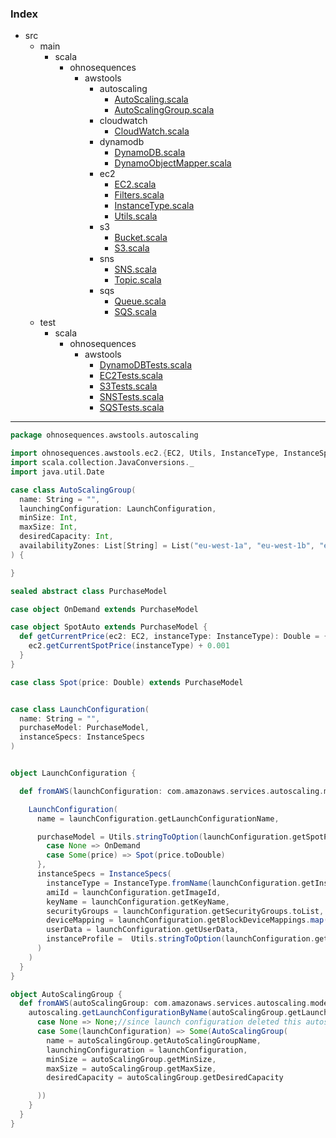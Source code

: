 ### Index

+ src
  + main
    + scala
      + ohnosequences
        + awstools
          + autoscaling
            + [AutoScaling.scala](AutoScaling.md)
            + [AutoScalingGroup.scala](AutoScalingGroup.md)
          + cloudwatch
            + [CloudWatch.scala](../cloudwatch/CloudWatch.md)
          + dynamodb
            + [DynamoDB.scala](../dynamodb/DynamoDB.md)
            + [DynamoObjectMapper.scala](../dynamodb/DynamoObjectMapper.md)
          + ec2
            + [EC2.scala](../ec2/EC2.md)
            + [Filters.scala](../ec2/Filters.md)
            + [InstanceType.scala](../ec2/InstanceType.md)
            + [Utils.scala](../ec2/Utils.md)
          + s3
            + [Bucket.scala](../s3/Bucket.md)
            + [S3.scala](../s3/S3.md)
          + sns
            + [SNS.scala](../sns/SNS.md)
            + [Topic.scala](../sns/Topic.md)
          + sqs
            + [Queue.scala](../sqs/Queue.md)
            + [SQS.scala](../sqs/SQS.md)
  + test
    + scala
      + ohnosequences
        + awstools
          + [DynamoDBTests.scala](../../../../../test/scala/ohnosequences/awstools/DynamoDBTests.md)
          + [EC2Tests.scala](../../../../../test/scala/ohnosequences/awstools/EC2Tests.md)
          + [S3Tests.scala](../../../../../test/scala/ohnosequences/awstools/S3Tests.md)
          + [SNSTests.scala](../../../../../test/scala/ohnosequences/awstools/SNSTests.md)
          + [SQSTests.scala](../../../../../test/scala/ohnosequences/awstools/SQSTests.md)

------


```scala
package ohnosequences.awstools.autoscaling

import ohnosequences.awstools.ec2.{EC2, Utils, InstanceType, InstanceSpecs}
import scala.collection.JavaConversions._
import java.util.Date

case class AutoScalingGroup(
  name: String = "",
  launchingConfiguration: LaunchConfiguration,
  minSize: Int,
  maxSize: Int,
  desiredCapacity: Int,
  availabilityZones: List[String] = List("eu-west-1a", "eu-west-1b", "eu-west-1c")
) {

}

sealed abstract class PurchaseModel

case object OnDemand extends PurchaseModel

case object SpotAuto extends PurchaseModel {
  def getCurrentPrice(ec2: EC2, instanceType: InstanceType): Double = {
    ec2.getCurrentSpotPrice(instanceType) + 0.001
  }
}

case class Spot(price: Double) extends PurchaseModel


case class LaunchConfiguration(
  name: String = "",
  purchaseModel: PurchaseModel,
  instanceSpecs: InstanceSpecs
)


object LaunchConfiguration {

  def fromAWS(launchConfiguration: com.amazonaws.services.autoscaling.model.LaunchConfiguration): LaunchConfiguration = {

    LaunchConfiguration(
      name = launchConfiguration.getLaunchConfigurationName,

      purchaseModel = Utils.stringToOption(launchConfiguration.getSpotPrice) match {
        case None => OnDemand
        case Some(price) => Spot(price.toDouble)
      },
      instanceSpecs = InstanceSpecs(
        instanceType = InstanceType.fromName(launchConfiguration.getInstanceType),
        amiId = launchConfiguration.getImageId,
        keyName = launchConfiguration.getKeyName,
        securityGroups = launchConfiguration.getSecurityGroups.toList,
        deviceMapping = launchConfiguration.getBlockDeviceMappings.map(m => (m.getDeviceName, m.getVirtualName)).toMap,
        userData = launchConfiguration.getUserData,
        instanceProfile =  Utils.stringToOption(launchConfiguration.getIamInstanceProfile)
      )
    )
  }
}

object AutoScalingGroup {
  def fromAWS(autoScalingGroup: com.amazonaws.services.autoscaling.model.AutoScalingGroup, autoscaling: AutoScaling): Option[AutoScalingGroup] = {
    autoscaling.getLaunchConfigurationByName(autoScalingGroup.getLaunchConfigurationName) match {
      case None => None;//since launch configuration deleted this autoscaling group will be deleted soon
      case Some(launchConfiguration) => Some(AutoScalingGroup(
        name = autoScalingGroup.getAutoScalingGroupName,
        launchingConfiguration = launchConfiguration,
        minSize = autoScalingGroup.getMinSize,
        maxSize = autoScalingGroup.getMaxSize,
        desiredCapacity = autoScalingGroup.getDesiredCapacity

      ))
    }
  }
}

```

